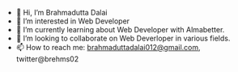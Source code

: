 - 👋 Hi, I’m Brahmadutta Dalai
- 👀 I’m interested in Web Developer
- 🌱 I’m currently learning about Web Developer with Almabetter.
- 💞️ I’m looking to collaborate on Web Deverloper in various fields.
- 📫 How to reach me: brahmaduttadalai012@gmail.com, twitter@brehms02

<!---
Brahmadutta02/Brahmadutta02 is a ✨ special ✨ repository because its `README.md` (this file) appears on your GitHub profile.
You can click the Preview link to take a look at your changes.
--->
